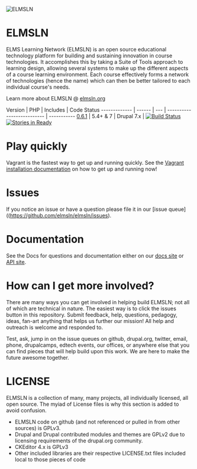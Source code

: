 ![ELMSLN](https://raw.githubusercontent.com/elmsln/elmsln/master/docs/assets/snowflake-with-text.png "ELMS Learning Network")

ELMSLN
==============
ELMS Learning Network (ELMSLN) is an open source educational technology platform for building and sustaining innovation in course technologies. It accomplishes this by taking a Suite of Tools approach to learning design, allowing several systems to make up the different aspects of a course learning environment.  Each course effectively forms a network of technologies (hence the name) which can then be better tailored to each individual course's needs.

Learn more about ELMSLN @ [elmsln.org](https://www.elmsln.org/)

Version | PHP | Includes | Code Status
------------- | ------  | --- | -------------------------- | -----------
[0.6.1](https://github.com/elmsln/elmsln/archive/0.6.1.zip)  | 5.4+ & 7 | Drupal 7.x | [![Build Status](https://travis-ci.org/elmsln/elmsln.svg?branch=master)](https://travis-ci.org/elmsln/elmsln) [![Stories in Ready](https://badge.waffle.io/elmsln/elmsln.png?label=ready&title=Ready)](http://waffle.io/elmsln/elmsln)

Play quickly
==============
Vagrant is the fastest way to get up and running quickly. See the [Vagrant installation documentation](https://elmsln.readthedocs.io/en/latest/development/Vagrant-Step-by-Step-setup/) on how to get up and running now!

Issues
==============
If you notice an issue or have a question please file it in our [issue queue]((https://github.com/elmsln/elmsln/issues).

Documentation
==============
See the Docs for questions and documentation either on our [docs site](https://elmsln.readthedocs.io/en/latest/) or [API site](http://api.elmsln.org).

How can I get more involved?
==============
There are many ways you can get involved in helping build ELMSLN; not all of which are technical in nature. The easiest way is to click the issues button in this repository. Submit feedback, help, questions, pedagogy, ideas, fan-art anything that helps us further our mission! All help and outreach is welcome and responded to.

Test, ask, jump in on the issue queues on github, drupal.org, twitter, email, phone, drupalcamps, edtech events, our offices, or anywhere else that you can find pieces that will help build upon this work. We are here to make the future awesome together.

LICENSE
==============
ELMSLN is a collection of many, many projects, all individually licensed, all open source. The myiad of License files is why this section is added to avoid confusion.

- ELMSLN code on github (and not referenced or pulled in from other sources) is GPLv3.
- Drupal and Drupal contributed modules and themes are GPLv2 due to licensing requirements of the drupal.org community.
- CKEditor 4.x is GPLv3
- Other included libraries are their respective LICENSE.txt files included local to those pieces of code
